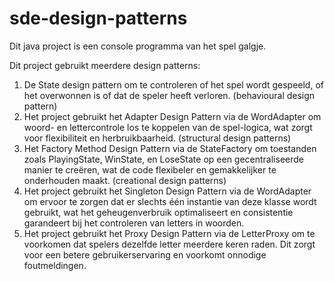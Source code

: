 # sde-design-patterns

Dit java project is een console programma van het spel galgje.

Dit project gebruikt meerdere design patterns:
1. De State design pattern om te controleren of het spel wordt gespeeld, of het overwonnen is of dat de speler heeft verloren. (behavioural design pattern)
2. Het project gebruikt het Adapter Design Pattern via de WordAdapter om woord- en lettercontrole los te koppelen van de spel-logica, wat zorgt voor flexibiliteit en herbruikbaarheid. (structural design patterns)
3. Het Factory Method Design Pattern via de StateFactory om toestanden zoals PlayingState, WinState, en LoseState op een gecentraliseerde manier te creëren, wat de code flexibeler en gemakkelijker te onderhouden maakt. (creational design patterns)
4. Het project gebruikt het Singleton Design Pattern via de WordAdapter om ervoor te zorgen dat er slechts één instantie van deze klasse wordt gebruikt, wat het geheugenverbruik optimaliseert en consistentie garandeert bij het controleren van letters in woorden.
5. Het project gebruikt het Proxy Design Pattern via de LetterProxy om te voorkomen dat spelers dezelfde letter meerdere keren raden. Dit zorgt voor een betere gebruikerservaring en voorkomt onnodige foutmeldingen.

